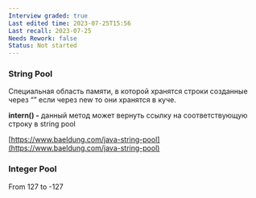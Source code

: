 ```yaml
---
Interview graded: true
Last edited time: 2023-07-25T15:56
Last recall: 2023-07-25
Needs Rework: false
Status: Not started
---
```

### **String Pool**

Специальная область памяти, в которой хранятся строки созданные через “” если через new то они хранятся в куче.

**intern() -** данный метод может вернуть ссылку на соответствующую строку в string pool

[https://www.baeldung.com/java-string-pool](https://www.baeldung.com/java-string-pool)

### Integer Pool

From 127 to -127